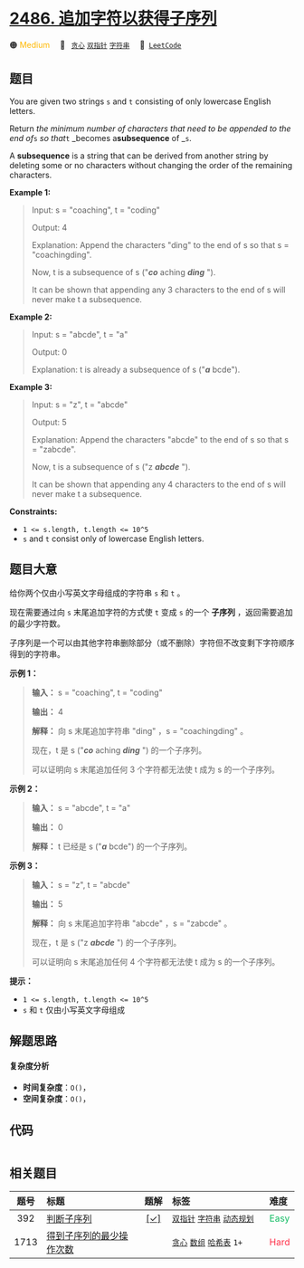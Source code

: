 # [2486. 追加字符以获得子序列](https://leetcode.com/problems/append-characters-to-string-to-make-subsequence)

🟠 <font color=#ffb800>Medium</font>&emsp; 🔖&ensp; [`贪心`](/leetcode/outline/tag/greedy.md) [`双指针`](/leetcode/outline/tag/two-pointers.md) [`字符串`](/leetcode/outline/tag/string.md)&emsp; 🔗&ensp;[`LeetCode`](https://leetcode.com/problems/append-characters-to-string-to-make-subsequence)

## 题目

You are given two strings `s` and `t` consisting of only lowercase English
letters.

Return _the minimum number of characters that need to be appended to the end
of_`s` _so that_`t` _becomes a**subsequence** of _`s`.

A **subsequence** is a string that can be derived from another string by
deleting some or no characters without changing the order of the remaining
characters.



**Example 1:**

> Input: s = "coaching", t = "coding"
> 
> Output: 4
> 
> Explanation: Append the characters "ding" to the end of s so that s = "coachingding".
> 
> Now, t is a subsequence of s ("_**co**_ aching _**ding**_ ").
> 
> It can be shown that appending any 3 characters to the end of s will never make t a subsequence.

**Example 2:**

> Input: s = "abcde", t = "a"
> 
> Output: 0
> 
> Explanation: t is already a subsequence of s ("_**a**_ bcde").

**Example 3:**

> Input: s = "z", t = "abcde"
> 
> Output: 5
> 
> Explanation: Append the characters "abcde" to the end of s so that s = "zabcde".
> 
> Now, t is a subsequence of s ("z _**abcde**_ ").
> 
> It can be shown that appending any 4 characters to the end of s will never make t a subsequence.

**Constraints:**

  * `1 <= s.length, t.length <= 10^5`
  * `s` and `t` consist only of lowercase English letters.


## 题目大意

给你两个仅由小写英文字母组成的字符串 `s` 和 `t` 。

现在需要通过向 `s` 末尾追加字符的方式使 `t` 变成 `s` 的一个 **子序列** ，返回需要追加的最少字符数。

子序列是一个可以由其他字符串删除部分（或不删除）字符但不改变剩下字符顺序得到的字符串。



**示例 1：**

> 
> 
> 
> 
> 
> **输入：** s = "coaching", t = "coding"
> 
> **输出：** 4
> 
> **解释：** 向 s 末尾追加字符串 "ding" ，s = "coachingding" 。
> 
> 现在，t 是 s ("_**co**_ aching _**ding**_ ") 的一个子序列。
> 
> 可以证明向 s 末尾追加任何 3 个字符都无法使 t 成为 s 的一个子序列。
> 
> 

**示例 2：**

> 
> 
> 
> 
> 
> **输入：** s = "abcde", t = "a"
> 
> **输出：** 0
> 
> **解释：** t 已经是 s ("_**a**_ bcde") 的一个子序列。
> 
> 

**示例 3：**

> 
> 
> 
> 
> 
> **输入：** s = "z", t = "abcde"
> 
> **输出：** 5
> 
> **解释：** 向 s 末尾追加字符串 "abcde" ，s = "zabcde" 。
> 
> 现在，t 是 s ("z _**abcde**_ ") 的一个子序列。 
> 
> 可以证明向 s 末尾追加任何 4 个字符都无法使 t 成为 s 的一个子序列。
> 
> 



**提示：**

  * `1 <= s.length, t.length <= 10^5`
  * `s` 和 `t` 仅由小写英文字母组成


## 解题思路

#### 复杂度分析

- **时间复杂度**：`O()`，
- **空间复杂度**：`O()`，

## 代码

```javascript

```

## 相关题目

<!-- prettier-ignore -->
| 题号 | 标题 | 题解 | 标签 | 难度 |
| :------: | :------ | :------: | :------ | :------ |
| 392 | [判断子序列](https://leetcode.com/problems/is-subsequence) | [[✓]](https://2xiao.github.io/leetcode-js/leetcode/problem/0392) |  [`双指针`](/leetcode/outline/tag/two-pointers.md) [`字符串`](/leetcode/outline/tag/string.md) [`动态规划`](/leetcode/outline/tag/dynamic-programming.md) | <font color=#15bd66>Easy</font> |
| 1713 | [得到子序列的最少操作次数](https://leetcode.com/problems/minimum-operations-to-make-a-subsequence) |  |  [`贪心`](/leetcode/outline/tag/greedy.md) [`数组`](/leetcode/outline/tag/array.md) [`哈希表`](/leetcode/outline/tag/hash-table.md) `1+` | <font color=#ff334b>Hard</font> |

<style>
.blue {
    background-color: #096dd9;
    padding: 0.25rem 0.5rem;
    margin: 0;
    font-size: 0.85em;
    border-radius: 3px;
    color: white;
    font-weight: 500;
}
table th:first-of-type { width: 10%; }
table th:nth-of-type(2) { width: 35%; }
table th:nth-of-type(3) { width: 10%; }
table th:nth-of-type(4) { width: 35%; }
table th:nth-of-type(5) { width: 10%; }
</style>
